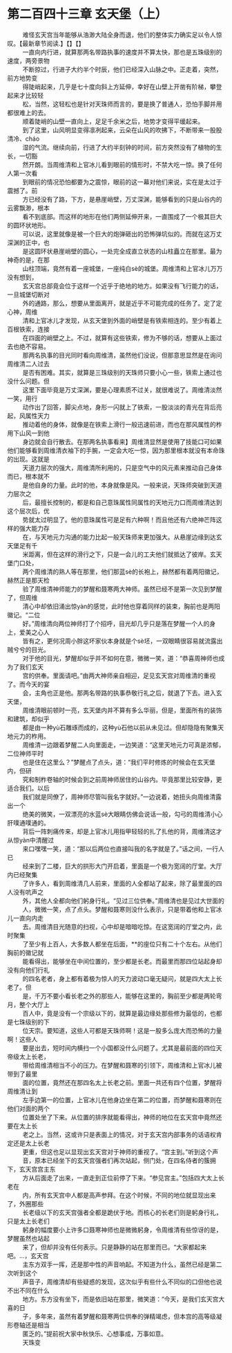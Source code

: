 <h1>第二百四十三章 玄天堡（上）</h1>
<div id="content">&nbsp&nbsp&nbsp&nbsp&nbsp&nbsp&nbsp&nbsp
 难怪玄天宫当年能够从浩渺大陆全身而退，他们的整体实力确实足以令人惊叹。【最新章节阅读.】【】【】
 <br/>&nbsp&nbsp&nbsp&nbsp&nbsp&nbsp&nbsp&nbsp
 一直向内行进，就算那两名带路执事的速度并不算太快，那也是五珠级别的速度，两旁景物
 <br/>&nbsp&nbsp&nbsp&nbsp&nbsp&nbsp&nbsp&nbsp
 不断掠过，行进子大约半个时辰，他们已经深入山脉之中。正走着，突然，前方地势变
 <br/>&nbsp&nbsp&nbsp&nbsp&nbsp&nbsp&nbsp&nbsp
 得陡峭起来，几乎是七十度向斜上方延伸，幸好在山壁上开凿有阶梯，攀登起来才比较轻
 <br/>&nbsp&nbsp&nbsp&nbsp&nbsp&nbsp&nbsp&nbsp
 松，当然，这轻松也是针对天珠师而言的，要是换了普通人，恐怕手脚并用都很难上的去。
 <br/>&nbsp&nbsp&nbsp&nbsp&nbsp&nbsp&nbsp&nbsp
 顺着陡峭的山壁一直向上，足足千余米之后，地势才变得平缓起来。
 <br/>&nbsp&nbsp&nbsp&nbsp&nbsp&nbsp&nbsp&nbsp
 到了这里，山风明显变得凛冽起来，云朵在山风的吹拂下，不断带来一股股清冷、cháo
 <br/>&nbsp&nbsp&nbsp&nbsp&nbsp&nbsp&nbsp&nbsp
 湿的气流。继续向前，行进了大约半刻钟的时间，前方突然没有了植物的生长，一切豁
 <br/>&nbsp&nbsp&nbsp&nbsp&nbsp&nbsp&nbsp&nbsp
 然开朗。当周维清和上官冰儿看到眼前的情形时，不禁大吃一惊。换了任何人第一次看
 <br/>&nbsp&nbsp&nbsp&nbsp&nbsp&nbsp&nbsp&nbsp
 到眼前的情况恐怕都要为之震惊，眼前的这一幕对他们来说，实在是太过于震撼了。前
 <br/>&nbsp&nbsp&nbsp&nbsp&nbsp&nbsp&nbsp&nbsp
 方已经没有了路，下方，是悬崖峭壁，万丈深渊，能够看到的只是山谷内的云雾飘渺，根本
 <br/>&nbsp&nbsp&nbsp&nbsp&nbsp&nbsp&nbsp&nbsp
 看不到底部。而这样的地形在他们两侧延伸开来，一直围成了一个极其巨大的圆环状地形。
 <br/>&nbsp&nbsp&nbsp&nbsp&nbsp&nbsp&nbsp&nbsp
 可以说，这里就像是被一个巨大的炮弹砸出的恐怖弹坑似的。而就在这万丈深渊的正中，也
 <br/>&nbsp&nbsp&nbsp&nbsp&nbsp&nbsp&nbsp&nbsp
 是这圆环状悬崖峭壁的圆心，一处完全成直立状态的山柱矗立在那里。最为神奇的是，在那
 <br/>&nbsp&nbsp&nbsp&nbsp&nbsp&nbsp&nbsp&nbsp
 山柱顶端，竟然有着一座城堡，一座纯白sè的城堡。周维清和上官冰儿万万没有想到，
 <br/>&nbsp&nbsp&nbsp&nbsp&nbsp&nbsp&nbsp&nbsp
 玄天宫总部竟会位于这样一个近乎于绝地的地方。如果没有飞行能力的话，一旦城堡切断对
 <br/>&nbsp&nbsp&nbsp&nbsp&nbsp&nbsp&nbsp&nbsp
 外的通路，那么，想要从里面离开，就是近乎不可能完成的任务了。定了定心神，周维
 <br/>&nbsp&nbsp&nbsp&nbsp&nbsp&nbsp&nbsp&nbsp
 清和上官冰儿才发现，从玄天堡到外面的峭壁是有铁索相连的。至少有着上百根铁索，连接
 <br/>&nbsp&nbsp&nbsp&nbsp&nbsp&nbsp&nbsp&nbsp
 在四面的峭壁之上。不过，就算有这些铁索，修为不够的话，想要从上面过去也绝不容易。
 <br/>&nbsp&nbsp&nbsp&nbsp&nbsp&nbsp&nbsp&nbsp
 那两名执事的目光同时看向周维清，虽然他们没说，但那意思显然是在询问周维清二人过去
 <br/>&nbsp&nbsp&nbsp&nbsp&nbsp&nbsp&nbsp&nbsp
 是否有困难。其实，就算是三珠级别的天珠师只要小心一些，铁索上通过也没什么问题。但
 <br/>&nbsp&nbsp&nbsp&nbsp&nbsp&nbsp&nbsp&nbsp
 这里下面毕竟是万丈深渊，要是心理素质不过关，就很难说了。周维清淡然一笑，用行
 <br/>&nbsp&nbsp&nbsp&nbsp&nbsp&nbsp&nbsp&nbsp
 动作出了回答，脚尖点地，身形一闪就上了铁索，一股淡淡的青光在背后亮起，风属性天力
 <br/>&nbsp&nbsp&nbsp&nbsp&nbsp&nbsp&nbsp&nbsp
 推动着他的身体，就像是在铁索上滑行一般迅速前进，而也在那风属性的柞用下山风一到他
 <br/>&nbsp&nbsp&nbsp&nbsp&nbsp&nbsp&nbsp&nbsp
 身边就会自行散去。在那两名执事看来】周维清显然是使用了技能口可如果他们能够看到周维清衣袖下的手腕，一定会大吃一惊，因为那里根本就没有本命珠的出现。这就是
 <br/>&nbsp&nbsp&nbsp&nbsp&nbsp&nbsp&nbsp&nbsp
 天道力层次的强大，周维清所利用的，只是空气中的风元素来推动自己身体而已，根本就不
 <br/>&nbsp&nbsp&nbsp&nbsp&nbsp&nbsp&nbsp&nbsp
 是他自身的力量。此时的他，本身就像是风。一般来说，天珠师突破到天道力层次之
 <br/>&nbsp&nbsp&nbsp&nbsp&nbsp&nbsp&nbsp&nbsp
 后，最擅长控制的，都是和自己意珠属性同属性的天地元力口而周维清达到这个层次后，优
 <br/>&nbsp&nbsp&nbsp&nbsp&nbsp&nbsp&nbsp&nbsp
 势就太过明显了。他的意珠属性可是足有六种啊！而且他还有六绝神芒阵这样的强大能力存
 <br/>&nbsp&nbsp&nbsp&nbsp&nbsp&nbsp&nbsp&nbsp
 在，与天地元力沟通的能力比起一般天珠师来更加强大。从悬崖边缘到达玄天堡足有千
 <br/>&nbsp&nbsp&nbsp&nbsp&nbsp&nbsp&nbsp&nbsp
 米距离，但在这样的滑行之下，只是一会儿的工夫他们就抵达了彼岸。玄天堡门口处，
 <br/>&nbsp&nbsp&nbsp&nbsp&nbsp&nbsp&nbsp&nbsp
 两个周维清的熟人等在那里，他们那蓝sè的长袍上，赫然都有着两阳徽记，赫然正是那天检
 <br/>&nbsp&nbsp&nbsp&nbsp&nbsp&nbsp&nbsp&nbsp
 验了周维清神师能力的梦醒和聂寒两大神师。虽然已经不是第一次见到梦醒了，但周维
 <br/>&nbsp&nbsp&nbsp&nbsp&nbsp&nbsp&nbsp&nbsp
 清心中却依旧涌出惊yàn的感觉，此时他也穿着同样的装束，胸前也是两阳徽记。“二位
 <br/>&nbsp&nbsp&nbsp&nbsp&nbsp&nbsp&nbsp&nbsp
 好。”周维清向两位神师打了个招呼，目光却几乎只是落在梦醒一个人的身上，爱美之心人
 <br/>&nbsp&nbsp&nbsp&nbsp&nbsp&nbsp&nbsp&nbsp
 皆有之，更何况周小胖这坏家伙本身就是个sè坯，一双眼睛很容易就流露出贼兮兮的目光。
 <br/>&nbsp&nbsp&nbsp&nbsp&nbsp&nbsp&nbsp&nbsp
 对于他的目光，梦醒却似乎并不如何在意，微微一笑，道：“恭喜周神师也成为了我们玄天
 <br/>&nbsp&nbsp&nbsp&nbsp&nbsp&nbsp&nbsp&nbsp
 宫的供奉。里面请吧。”由两大神师亲自相迎，足见玄天宫对周维清的重视了。而今天的宴
 <br/>&nbsp&nbsp&nbsp&nbsp&nbsp&nbsp&nbsp&nbsp
 会，主角也正是他。那两名带路的执事恭敬行礼之后，就退了下去。进入玄天堡，
 <br/>&nbsp&nbsp&nbsp&nbsp&nbsp&nbsp&nbsp&nbsp
 周维清眼前顿时一亮，玄天堡内并不算有多么华丽，但是，里面所有的装饰和建筑，却似乎
 <br/>&nbsp&nbsp&nbsp&nbsp&nbsp&nbsp&nbsp&nbsp
 都是由一种yù石雕琢而成的，这种yù石他以前从未见过。但却隐隐有聚集天地元力的柞用。
 <br/>&nbsp&nbsp&nbsp&nbsp&nbsp&nbsp&nbsp&nbsp
 周维清一边跟着梦醒二人向里面走，一边笑道：“这里天地元力可真是浓郁，二位神师平时
 <br/>&nbsp&nbsp&nbsp&nbsp&nbsp&nbsp&nbsp&nbsp
 也是住在这里么？”梦醒点了点头，道：“我们平时修炼的时候会在玄天堡内，但研
 <br/>&nbsp&nbsp&nbsp&nbsp&nbsp&nbsp&nbsp&nbsp
 究和制柞卷轴的时候会到之前周神师居住的山谷内。毕竟那里比较安静，更适合我们。以后
 <br/>&nbsp&nbsp&nbsp&nbsp&nbsp&nbsp&nbsp&nbsp
 我们就是同僚了，周神师尽管叫我名字就好。”一边说着，她扭头向周维清露出一个
 <br/>&nbsp&nbsp&nbsp&nbsp&nbsp&nbsp&nbsp&nbsp
 绝美的微笑，一双漂亮的水蓝sè大眼睛仿佛会说话一般，勾弓的周维清小心肝噗通噗通的。
 <br/>&nbsp&nbsp&nbsp&nbsp&nbsp&nbsp&nbsp&nbsp
 背后一阵刺痛传来，却是上官冰儿用指甲轻轻的扎了扎他的背，周维清这才从惊yàn中清醒过
 <br/>&nbsp&nbsp&nbsp&nbsp&nbsp&nbsp&nbsp&nbsp
 来口嘿嘿一笑，道：“那以后两位也直接叫我的名字就是了。”话之间，一行人已
 <br/>&nbsp&nbsp&nbsp&nbsp&nbsp&nbsp&nbsp&nbsp
 经来到了二楼，巨大的拱形大门开启着，里面是一个极为宽阔的厅堂。大厅内已经聚集
 <br/>&nbsp&nbsp&nbsp&nbsp&nbsp&nbsp&nbsp&nbsp
 了许多人，看到周维清几人前来，里面的人全都站了起来，除了最里面的四人没有吭声之
 <br/>&nbsp&nbsp&nbsp&nbsp&nbsp&nbsp&nbsp&nbsp
 外，其他人全都向他们躬身行礼。“见过三位供奉。”周维清也是见过大世面的
 <br/>&nbsp&nbsp&nbsp&nbsp&nbsp&nbsp&nbsp&nbsp
 人，微微一笑，点了点头。梦醒和聂寒则没什么表示，只是带着他和上官冰儿一直向内走
 <br/>&nbsp&nbsp&nbsp&nbsp&nbsp&nbsp&nbsp&nbsp
 去。周维清目光随意的扫视，心中却是暗暗吃惊。在这宽阔的厅堂之内，此时聚集
 <br/>&nbsp&nbsp&nbsp&nbsp&nbsp&nbsp&nbsp&nbsp
 了至少有上百人，大多数人都坐在后面，**的座位只有二十个左右。从他们胸前的徽记就
 <br/>&nbsp&nbsp&nbsp&nbsp&nbsp&nbsp&nbsp&nbsp
 能看得出，能够坐在中间位置的，至少都是长老。而最里而那四位站起身却没有向他们行礼
 <br/>&nbsp&nbsp&nbsp&nbsp&nbsp&nbsp&nbsp&nbsp
 的四名老者，身上都有着极为惊人的天力波动口毫无疑问，就是四大太上长老了。但
 <br/>&nbsp&nbsp&nbsp&nbsp&nbsp&nbsp&nbsp&nbsp
 是，千万不要小看长老之外的那些人，能够在这里的，胸前至少都是两轮弯月，整个大厅上
 <br/>&nbsp&nbsp&nbsp&nbsp&nbsp&nbsp&nbsp&nbsp
 百人中，竟是没有一个宗级以下的，就算是最边缘处那些修为最低的，也都是七珠级别的下
 <br/>&nbsp&nbsp&nbsp&nbsp&nbsp&nbsp&nbsp&nbsp
 位天宗。要知道，这些人可都是天珠师啊！这是一股多么庞大而恐怖的力量啊！这些人
 <br/>&nbsp&nbsp&nbsp&nbsp&nbsp&nbsp&nbsp&nbsp
 要是出去，短时间内横扫一个小国都没什么问题了。尤其是最前面的四位天帝级太上长老，
 <br/>&nbsp&nbsp&nbsp&nbsp&nbsp&nbsp&nbsp&nbsp
 带给周维清相当不小的压力。在梦醒和聂寒的引领下，周维清和上官冰儿被带到了最里
 <br/>&nbsp&nbsp&nbsp&nbsp&nbsp&nbsp&nbsp&nbsp
 面的位置，竟然还在那四名太上长老之前。里面一共还有四个位置，梦醒将周维清让到
 <br/>&nbsp&nbsp&nbsp&nbsp&nbsp&nbsp&nbsp&nbsp
 左手边第一的位置，上官冰儿在他身边坐在第二的位置，而梦醒和聂寒则在他们对面的两个
 <br/>&nbsp&nbsp&nbsp&nbsp&nbsp&nbsp&nbsp&nbsp
 位置处坐了下来。从位置的排序就能看得出，神师的地位在玄天宫中竟然还要在太上长
 <br/>&nbsp&nbsp&nbsp&nbsp&nbsp&nbsp&nbsp&nbsp
 老之上。当然，这或许只是表面上的情况，对于玄天宫内部事务的话语权肯定还是太上长老
 <br/>&nbsp&nbsp&nbsp&nbsp&nbsp&nbsp&nbsp&nbsp
 更重，但这也足以显现出玄天宫对于神师的重视了。“宫主到。”听到这个声
 <br/>&nbsp&nbsp&nbsp&nbsp&nbsp&nbsp&nbsp&nbsp
 音，原本已经坐下的玄天宫强者们再次站起，侧门处，在四名侍者的簇拥下，玄天宫宫主东
 <br/>&nbsp&nbsp&nbsp&nbsp&nbsp&nbsp&nbsp&nbsp
 方从后面走了出来，一直走到正位前停了下来。“参见宫主。”包括四大太上长老在
 <br/>&nbsp&nbsp&nbsp&nbsp&nbsp&nbsp&nbsp&nbsp
 内，所有玄天宫中人都是高声参拜。在这个时候，不同的地位就显现出来了，外圈那些
 <br/>&nbsp&nbsp&nbsp&nbsp&nbsp&nbsp&nbsp&nbsp
 长老级以下的玄天宫强者全都是跪伏于地。而核心的长老们则是躬身行礼，只是太上长老们
 <br/>&nbsp&nbsp&nbsp&nbsp&nbsp&nbsp&nbsp&nbsp
 躬身的幅度要小上许多口聂寒神师也是微微躬身，令周维清有些惊讶的是，梦醒虽然也站起
 <br/>&nbsp&nbsp&nbsp&nbsp&nbsp&nbsp&nbsp&nbsp
 来了，但却并没有任何表示。只是静静的站在那里而已。“大家都起来吧。…，玄天宫
 <br/>&nbsp&nbsp&nbsp&nbsp&nbsp&nbsp&nbsp&nbsp
 主东方双手一挥，还是那中性的声音响起。不知道为什么，虽然已经是第二次听到这个
 <br/>&nbsp&nbsp&nbsp&nbsp&nbsp&nbsp&nbsp&nbsp
 声音子，周维清却有些疑惑的发现，这次似乎有些什么不同似的口但他也说不出不同在什么
 <br/>&nbsp&nbsp&nbsp&nbsp&nbsp&nbsp&nbsp&nbsp
 地方。东方没有坐下，而是依旧站在那里，微笑道：“今天，是我们玄天宫大喜的日
 <br/>&nbsp&nbsp&nbsp&nbsp&nbsp&nbsp&nbsp&nbsp
 子，多年来，虽然有着梦醒和聂寒两位供奉的弹精竭虑，但本宫的高等级凝形卷轴还是相当
 <br/>&nbsp&nbsp&nbsp&nbsp&nbsp&nbsp&nbsp&nbsp
 匿乏的。”提前祝大家中秋快乐、心想事成，万事如意。
 <br/>&nbsp&nbsp&nbsp&nbsp&nbsp&nbsp&nbsp&nbsp
 天珠变
 <br/>&nbsp&nbsp&nbsp&nbsp&nbsp&nbsp&nbsp&nbsp
 <br/>&nbsp&nbsp&nbsp&nbsp&nbsp&nbsp&nbsp&nbsp
</div>
